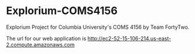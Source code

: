 # Explorium-COMS4156
Explorium Project for Columbia University's COMS 4156 by Team FortyTwo.

The url for our web application is http://ec2-52-15-106-214.us-east-2.compute.amazonaws.com
